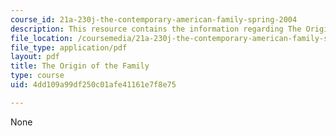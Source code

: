```yaml
---
course_id: 21a-230j-the-contemporary-american-family-spring-2004
description: This resource contains the information regarding The Origin of the Family.
file_location: /coursemedia/21a-230j-the-contemporary-american-family-spring-2004/4dd109a99df250c01afe41161e7f8e75_MIT21A_230JS04_originoffamily.pdf
file_type: application/pdf
layout: pdf
title: The Origin of the Family
type: course
uid: 4dd109a99df250c01afe41161e7f8e75

---
```

None